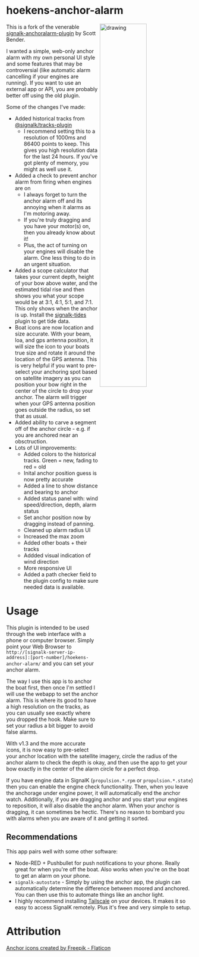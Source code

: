 # hoekens-anchor-alarm

<a href="/screenshot.png"><img src="/screenshot.png" alt="drawing" width="50%" align="right"/></a>

This is a fork of the venerable [signalk-anchoralarm-plugin](https://github.com/sbender9/signalk-anchoralarm-plugin) by Scott Bender.

I wanted a simple, web-only anchor alarm with my own personal UI style and some features that may be controversial (like automatic alarm cancelling if your engines are running).  If you want to use an external app or API, you are probably better off using the old plugin.

Some of the changes I've made:

* Added historical tracks from [@signalk/tracks-plugin](https://github.com/SignalK/tracks)
  * I recommend setting this to a resolution of 1000ms and 86400 points to keep.  This gives you high resolution data for the last 24 hours.  If you've got plenty of memory, you might as well use it.
* Added a check to prevent anchor alarm from firing when engines are on
  * I always forget to turn the anchor alarm off and its annoying when it alarms as I'm motoring away.
  * If you're truly dragging and you have your motor(s) on, then you already know about it!
  * Plus, the act of turning on your engines will disable the alarm.  One less thing to do in an urgent situation.
* Added a scope calculator that takes your current depth, height of your bow above water, and the estimated tidal rise and then shows you what your scope would be at 3:1, 4:1, 5:1, and 7:1.  This only shows when the anchor is up.  Install the [signalk-tides](https://github.com/bkeepers/signalk-tides) plugin to get tide data.
* Boat icons are now location and size accurate.  With your beam, loa, and gps antenna position, it will size the icon to your boats true size and rotate it around the location of the GPS antenna.  This is very helpful if you want to pre-select your anchoring spot based on satellite imagery as you can position your bow right in the center of the circle to drop your anchor.  The alarm will trigger when your GPS antenna position goes outside the radius, so set that as usual.
* Added ability to carve a segment off of the anchor circle - e.g. if you are anchored near an obsctruction.
* Lots of UI improvements:
  * Added colors to the historical tracks.  Green = new, fading to red = old
  * Inital anchor position guess is now pretty accurate
  * Added a line to show distance and bearing to anchor
  * Added status panel with: wind speed/direction, depth, alarm status
  * Set anchor position now by dragging instead of panning.
  * Cleaned up alarm radius UI
  * Increased the max zoom
  * Added other boats + their tracks
  * Addded visual indication of wind direction
  * More responsive UI
  * Added a path checker field to the plugin config to make sure needed data is available.

# Usage

This plugin is intended to be used through the web interface with a phone or computer browser.  Simply point your Web Browser to `http://[signalk-server-ip-address]:[port-number]/hoekens-anchor-alarm/` and you can set your anchor alarm.

The way I use this app is to anchor the boat first, then once I'm settled I will use the webapp to set the anchor alarm.  This is where its good to have a high resolution on the tracks, as you can usually see exactly where you dropped the hook.  Make sure to set your radius a bit bigger to avoid false alarms.

With v1.3 and the more accurate icons, it is now easy to pre-select your anchor location with the satellite imagery, circle the radius of the anchor alarm to check the depth is okay, and then use the app to get your bow exactly in the center of the alarm circle for a perfect drop.

If you have engine data in SignalK (`propulsion.*.rpm` or `propulsion.*.state`) then you can enable the engine check functionality. Then, when you leave the anchorage under engine power, it will automatically end the anchor watch.  Additionally, if you are dragging anchor and you start your engines to reposition, it will also disable the anchor alarm.  When your anchor is dragging, it can sometimes be hectic. There's no reason to bombard you with alarms when you are aware of it and getting it sorted.

## Recommendations

This app pairs well with some other software:

* Node-RED + Pushbullet for push notifications to your phone.  Really great for when you're off the boat.  Also works when you're on the boat to get an alarm on your phone.
* `signalk-autostate` - Simply by using the anchor app, the plugin can automatically determine the difference between moored and anchored.  You can then use this to automate things like an anchor light.
* I highly recommend installing [Tailscale](https://tailscale.com/) on your devices.  It makes it so easy to access SignalK remotely.  Plus it's free and very simple to setup.

# Attribution

<a href="https://www.flaticon.com/free-icons/anchor" title="anchor icons">Anchor icons created by Freepik - Flaticon</a>